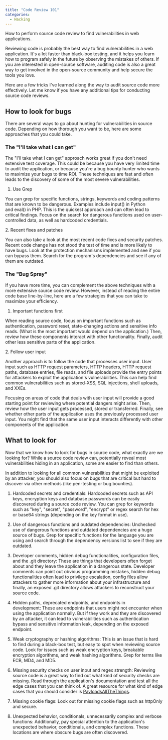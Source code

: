 ```yaml
---
title: "Code Review 101"
categories:
  - Hacking
---
```


How to perform source code review to find vulnerabilities in web applications.

Reviewing code is probably the best way to find vulnerabilities in a web application. It's a lot faster than black-box testing, and it helps you learn how to program safely in the future by observing the mistakes of others. If you are interested in open-source software, auditing code is also a great way to get involved in the open-source community and help secure the tools you love.

Here are a few tricks I've learned along the way to audit source code more effectively. Let me know if you have any additional tips for conducting source code reviews.

## How to look for bugs

There are several ways to go about hunting for vulnerabilities in source code. Depending on how thorough you want to be, here are some approaches that you could take.

### The "I'll take what I can get"

The "I'll take what I can get" approach works great if you don't need extensive test coverage. This could be because you have very limited time to audit the application, or because you're a bug bounty hunter who wants to maximize your bugs to time ROI. These techniques are fast and often leads to the discovery of some of the most severe vulnerabilities.

1.  Use Grep

You can grep for specific functions, strings, keywords and coding patterns that are known to be dangerous. Examples include input() in Python and eval() in PHP. This is the quickest approach and can often lead to critical findings. Focus on the search for dangerous functions used on user-controlled data, as well as hardcoded credentials.

2. Recent fixes and patches

You can also take a look at the most recent code fixes and security patches. Recent code change has not stood the test of time and is more likely to have bugs. Look at the protection mechanisms implemented and see if you can bypass them. Search for the program's dependencies and see if any of them are outdated.

### The "Bug Spray"

If you have more time, you can complement the above techniques with a more extensive source code review. However, instead of reading the entire code base line-by-line, here are a few strategies that you can take to maximize your efficiency.

1.  Important functions first

When reading source code, focus on important functions such as authentication, password reset, state-changing actions and sensitive info reads. (What is the most important would depend on the application.) Then, review how these components interact with other functionality. Finally, audit other less sensitive parts of the application.

2. Follow user input

Another approach is to follow the code that processes user input. User input such as HTTP request parameters, HTTP headers, HTTP request paths, database entries, file reads, and file uploads provide the entry points for attackers to exploit the application's vulnerabilities. This can help find common vulnerabilities such as stored-XSS, SQL injections, shell uploads, and XXEs.

Focusing on areas of code that deals with user input will provide a good starting point for reviewing where potential dangers might arise. Then, review how the user input gets processed, stored or transferred. Finally, see whether other parts of the application uses the previously processed user input. You might find that the same user input interacts differently with other components of the application.

## What to look for

Now that we know how to look for bugs in source code, what exactly are we looking for? While a source code review can, potentially reveal most vulnerabilities hiding in an application, some are easier to find than others.

In addition to looking for all common vulnerabilities that might be exploited by an attacker, you should also focus on bugs that are critical but hard to discover via other methods (like pen-testing or bug bounties).

1.  Hardcoded secrets and credentials: Hardcoded secrets such as API keys, encryption keys and database passwords can be easily discovered during a source code review. You can grep for keywords such as "key", "secret", "password", "encrypt" or regex search for hex or base64 strings (depending on the key format in use).

2.  Use of dangerous functions and outdated dependencies: Unchecked use of dangerous functions and outdated dependencies are a huge source of bugs. Grep for specific functions for the language you are using and search through the dependency versions list to see if they are outdated.

3.  Developer comments, hidden debug functionalities, configuration files, and the .git directory: These are things that developers often forget about and they leave the application in a dangerous state. Developer comments can point out obvious programming mistakes, hidden debug functionalities often lead to privilege escalation, config files allow attackers to gather more information about your infrastructure and finally, an exposed .git directory allows attackers to reconstruct your source code.

4.  Hidden paths, deprecated endpoints, and endpoints in development: These are endpoints that users might not encounter when using the application normally. But if they work and they are discovered by an attacker, it can lead to vulnerabilities such as authentication bypass and sensitive information leak, depending on the exposed endpoint.
5.  Weak cryptography or hashing algorithms: This is an issue that is hard to find during a black-box test, but easy to spot when reviewing source code. Look for issues such as weak encryption keys, breakable encryption algorithms, and weak hashing algorithms. Grep for terms like ECB, MD4, and MD5.

6.  Missing security checks on user input and regex strength: Reviewing source code is a great way to find out what kind of security checks are missing. Read through the application's documentation and test all the edge cases that you can think of. A great resource for what kind of edge cases that you should consider is [PayloadsAllTheThings](https://github.com/swisskyrepo/PayloadsAllTheThings).

7.  Missing cookie flags: Look out for missing cookie flags such as httpOnly and secure.

8.  Unexpected behavior, conditionals, unnecessarily complex and verbose functions: Additionally, pay special attention to the application's unexpected behavior, conditionals, and complex functions. These locations are where obscure bugs are often discovered.